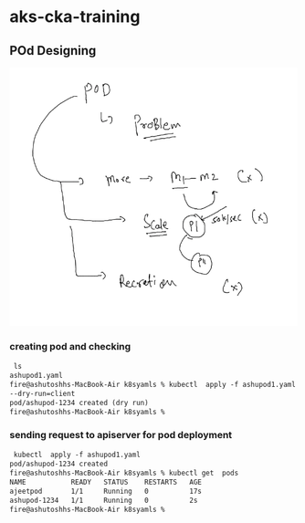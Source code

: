 # aks-cka-training

## POd Designing 

<img src="pod1.png">

### creating pod and checking 

```
 ls
ashupod1.yaml
fire@ashutoshhs-MacBook-Air k8syamls % kubectl  apply -f ashupod1.yaml --dry-run=client 
pod/ashupod-1234 created (dry run)
fire@ashutoshhs-MacBook-Air k8syamls % 
```

### sending request to apiserver for pod deployment 

```
 kubectl  apply -f ashupod1.yaml 
pod/ashupod-1234 created
fire@ashutoshhs-MacBook-Air k8syamls % kubectl get  pods               
NAME           READY   STATUS    RESTARTS   AGE
ajeetpod       1/1     Running   0          17s
ashupod-1234   1/1     Running   0          2s
fire@ashutoshhs-MacBook-Air k8syamls % 
```

